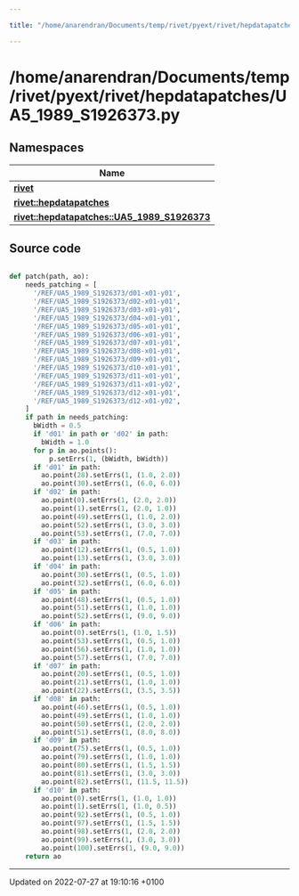 ```yaml
---

title: "/home/anarendran/Documents/temp/rivet/pyext/rivet/hepdatapatches/UA5_1989_S1926373.py"

---
```


# /home/anarendran/Documents/temp/rivet/pyext/rivet/hepdatapatches/UA5_1989_S1926373.py



## Namespaces

| Name           |
| -------------- |
| **[rivet](http://example.org/namespaces/namespacerivet/)**  |
| **[rivet::hepdatapatches](http://example.org/namespaces/namespacerivet_1_1hepdatapatches/)**  |
| **[rivet::hepdatapatches::UA5_1989_S1926373](http://example.org/namespaces/namespacerivet_1_1hepdatapatches_1_1ua5__1989__s1926373/)**  |




## Source code

```python

def patch(path, ao):
    needs_patching = [ 
      '/REF/UA5_1989_S1926373/d01-x01-y01',
      '/REF/UA5_1989_S1926373/d02-x01-y01',
      '/REF/UA5_1989_S1926373/d03-x01-y01',
      '/REF/UA5_1989_S1926373/d04-x01-y01',
      '/REF/UA5_1989_S1926373/d05-x01-y01',
      '/REF/UA5_1989_S1926373/d06-x01-y01',
      '/REF/UA5_1989_S1926373/d07-x01-y01',
      '/REF/UA5_1989_S1926373/d08-x01-y01',
      '/REF/UA5_1989_S1926373/d09-x01-y01',
      '/REF/UA5_1989_S1926373/d10-x01-y01',
      '/REF/UA5_1989_S1926373/d11-x01-y01',
      '/REF/UA5_1989_S1926373/d11-x01-y02',
      '/REF/UA5_1989_S1926373/d12-x01-y01',
      '/REF/UA5_1989_S1926373/d12-x01-y02',
    ]
    if path in needs_patching:
      bWidth = 0.5
      if 'd01' in path or 'd02' in path:
        bWidth = 1.0
      for p in ao.points():
          p.setErrs(1, (bWidth, bWidth))
      if 'd01' in path:
        ao.point(28).setErrs(1, (1.0, 2.0))
        ao.point(30).setErrs(1, (6.0, 6.0))
      if 'd02' in path:
        ao.point(0).setErrs(1, (2.0, 2.0))
        ao.point(1).setErrs(1, (2.0, 1.0))
        ao.point(49).setErrs(1, (1.0, 2.0))
        ao.point(52).setErrs(1, (3.0, 3.0))
        ao.point(53).setErrs(1, (7.0, 7.0))
      if 'd03' in path:
        ao.point(12).setErrs(1, (0.5, 1.0))
        ao.point(13).setErrs(1, (3.0, 3.0))
      if 'd04' in path:
        ao.point(30).setErrs(1, (0.5, 1.0))
        ao.point(32).setErrs(1, (6.0, 6.0))
      if 'd05' in path:
        ao.point(48).setErrs(1, (0.5, 1.0))
        ao.point(51).setErrs(1, (1.0, 1.0))
        ao.point(52).setErrs(1, (9.0, 9.0))
      if 'd06' in path:
        ao.point(0).setErrs(1, (1.0, 1.5))
        ao.point(53).setErrs(1, (0.5, 1.0))
        ao.point(56).setErrs(1, (1.0, 1.0))
        ao.point(57).setErrs(1, (7.0, 7.0))
      if 'd07' in path:
        ao.point(20).setErrs(1, (0.5, 1.0))
        ao.point(21).setErrs(1, (1.0, 1.0))
        ao.point(22).setErrs(1, (3.5, 3.5))
      if 'd08' in path:
        ao.point(46).setErrs(1, (0.5, 1.0))
        ao.point(49).setErrs(1, (1.0, 1.0))
        ao.point(50).setErrs(1, (2.0, 2.0))
        ao.point(51).setErrs(1, (8.0, 8.0))
      if 'd09' in path:
        ao.point(75).setErrs(1, (0.5, 1.0))
        ao.point(79).setErrs(1, (1.0, 1.0))
        ao.point(80).setErrs(1, (1.5, 1.5))
        ao.point(81).setErrs(1, (3.0, 3.0))
        ao.point(82).setErrs(1, (11.5, 11.5))
      if 'd10' in path:
        ao.point(0).setErrs(1, (1.0, 1.0))
        ao.point(1).setErrs(1, (1.0, 0.5))
        ao.point(92).setErrs(1, (0.5, 1.0))
        ao.point(97).setErrs(1, (1.5, 1.5))
        ao.point(98).setErrs(1, (2.0, 2.0))
        ao.point(99).setErrs(1, (3.0, 3.0))
        ao.point(100).setErrs(1, (9.0, 9.0))
    return ao
```


-------------------------------

Updated on 2022-07-27 at 19:10:16 +0100
